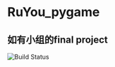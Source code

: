 # RuYou_pygame
## 如有小组的final project
![Build Status](https://www.travis-ci.org/{wangzh12023}/{RuYou_Game}.svg?branch=master)

